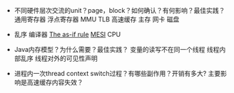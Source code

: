 - 不同硬件层次交流的unit？page，block？如何确认？有何影响？最佳实践？
通用寄存器
浮点寄存器
MMU
TLB
高速缓存
主存
网卡
磁盘

- 乱序
编译器
[The as-if rule](https://en.cppreference.com/w/cpp/language/as_if)
[MESI](https://en.wikipedia.org/wiki/MESI_protocol)
CPU

- Java内存模型？为什么需要？最佳实践？
变量的读写不在同一个线程
线程内部乱序
线程对外的可见性声明

- 进程内一次thread context switch过程？有哪些副作用？开销有多大?
主要影响是高速缓存内容失效？